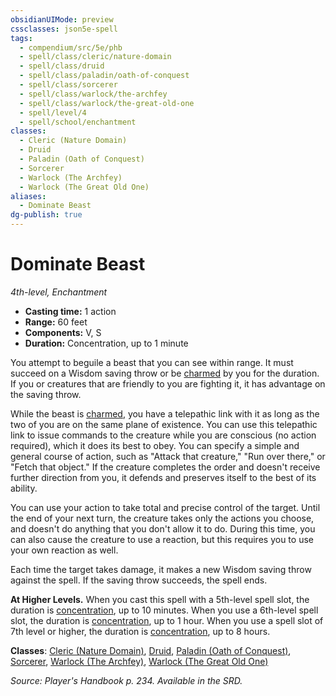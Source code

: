 ```yaml
---
obsidianUIMode: preview
cssclasses: json5e-spell
tags:
  - compendium/src/5e/phb
  - spell/class/cleric/nature-domain
  - spell/class/druid
  - spell/class/paladin/oath-of-conquest
  - spell/class/sorcerer
  - spell/class/warlock/the-archfey
  - spell/class/warlock/the-great-old-one
  - spell/level/4
  - spell/school/enchantment
classes:
  - Cleric (Nature Domain)
  - Druid
  - Paladin (Oath of Conquest)
  - Sorcerer
  - Warlock (The Archfey)
  - Warlock (The Great Old One)
aliases:
  - Dominate Beast
dg-publish: true
---
```

# Dominate Beast
*4th-level, Enchantment*  

- **Casting time:** 1 action
- **Range:** 60 feet
- **Components:** V, S
- **Duration:** Concentration, up to 1 minute

You attempt to beguile a beast that you can see within range. It must succeed on a Wisdom saving throw or be [charmed](/3-Mechanics/CLI/rules/conditions.md#charmed) by you for the duration. If you or creatures that are friendly to you are fighting it, it has advantage on the saving throw.

While the beast is [charmed](/3-Mechanics/CLI/rules/conditions.md#charmed), you have a telepathic link with it as long as the two of you are on the same plane of existence. You can use this telepathic link to issue commands to the creature while you are conscious (no action required), which it does its best to obey. You can specify a simple and general course of action, such as "Attack that creature," "Run over there," or "Fetch that object." If the creature completes the order and doesn't receive further direction from you, it defends and preserves itself to the best of its ability.

You can use your action to take total and precise control of the target. Until the end of your next turn, the creature takes only the actions you choose, and doesn't do anything that you don't allow it to do. During this time, you can also cause the creature to use a reaction, but this requires you to use your own reaction as well.

Each time the target takes damage, it makes a new Wisdom saving throw against the spell. If the saving throw succeeds, the spell ends.

**At Higher Levels.** When you cast this spell with a 5th-level spell slot, the duration is [concentration](/3-Mechanics/CLI/rules/conditions.md#concentration), up to 10 minutes. When you use a 6th-level spell slot, the duration is [concentration](/3-Mechanics/CLI/rules/conditions.md#concentration), up to 1 hour. When you use a spell slot of 7th level or higher, the duration is [concentration](/3-Mechanics/CLI/rules/conditions.md#concentration), up to 8 hours.

**Classes**: [Cleric (Nature Domain)](/Admin/CLI/classes/cleric-nature-domain.md), [Druid](/Admin/CLI/classes/druid.md), [Paladin (Oath of Conquest)](/Admin/CLI/classes/paladin-oath-of-conquest-xge.md), [Sorcerer](/Admin/CLI/classes/sorcerer.md), [Warlock (The Archfey)](/Admin/CLI/classes/warlock-the-archfey.md), [Warlock (The Great Old One)](/Admin/CLI/classes/warlock-the-great-old-one.md)

*Source: Player's Handbook p. 234. Available in the SRD.*